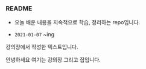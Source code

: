 ### README

- 오늘 배운 내용을 지속적으로 학습, 정리하는 repo입니다.

- `2021-01-07` ~ing



강의장에서 작성한 텍스트입니다.


안녕하세요 여기는 강의장 그리고 집입니다.
